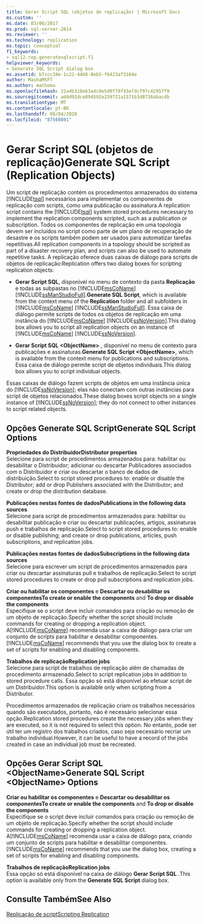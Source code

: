 ```yaml
---
title: Gerar Script SQL (objetos de replicação) | Microsoft Docs
ms.custom: ''
ms.date: 03/06/2017
ms.prod: sql-server-2014
ms.reviewer: ''
ms.technology: replication
ms.topic: conceptual
f1_keywords:
- sql12.rep.generatesqlscript.f1
helpviewer_keywords:
- Generate SQL Script dialog box
ms.assetid: b7ccc34e-1c22-44b8-8eb5-f6423af3164e
author: MashaMSFT
ms.author: mathoma
ms.openlocfilehash: 31a4b318eb3a4c0e5d9f79f43efdcf97c42957f9
ms.sourcegitcommit: ad4d92dce894592a259721a1571b1d8736abacdb
ms.translationtype: MT
ms.contentlocale: pt-BR
ms.lasthandoff: 08/04/2020
ms.locfileid: "87569891"
---
```

# <a name="generate-sql-script-replication-objects"></a><span data-ttu-id="a6e40-102">Gerar Script SQL (objetos de replicação)</span><span class="sxs-lookup"><span data-stu-id="a6e40-102">Generate SQL Script (Replication Objects)</span></span>
  <span data-ttu-id="a6e40-103">Um script de replicação contém os procedimentos armazenados do sistema [!INCLUDE[tsql](../../includes/tsql-md.md)] necessários para implementar os componentes de replicação com scripts, como uma publicação ou assinatura.</span><span class="sxs-lookup"><span data-stu-id="a6e40-103">A replication script contains the [!INCLUDE[tsql](../../includes/tsql-md.md)] system stored procedures necessary to implement the replication components scripted, such as a publication or subscription.</span></span> <span data-ttu-id="a6e40-104">Todos os componentes de replicação em uma topologia devem ser incluídos no script como parte de um plano de recuperação de desastre  e os scripts também podem ser usados para automatizar tarefas repetitivas.</span><span class="sxs-lookup"><span data-stu-id="a6e40-104">All replication components in a topology should be scripted as part of a disaster recovery plan, and scripts can also be used to automate repetitive tasks.</span></span> <span data-ttu-id="a6e40-105">A replicação oferece duas caixas de diálogo para scripts de objetos de replicação:</span><span class="sxs-lookup"><span data-stu-id="a6e40-105">Replication offers two dialog boxes for scripting replication objects:</span></span>  
  
-   <span data-ttu-id="a6e40-106">**Gerar Script SQL**, disponível no menu de contexto da pasta **Replicação** e todas as subpastas no [!INCLUDE[msCoName](../../includes/msconame-md.md)] [!INCLUDE[ssManStudioFull](../../includes/ssmanstudiofull-md.md)].</span><span class="sxs-lookup"><span data-stu-id="a6e40-106">**Generate SQL Script**, which is available from the context menu of the **Replication** folder and all subfolders in [!INCLUDE[msCoName](../../includes/msconame-md.md)] [!INCLUDE[ssManStudioFull](../../includes/ssmanstudiofull-md.md)].</span></span> <span data-ttu-id="a6e40-107">Essa caixa de diálogo permite scripts de todos os objetos de replicação em uma instância do [!INCLUDE[msCoName](../../includes/msconame-md.md)] [!INCLUDE[ssNoVersion](../../includes/ssnoversion-md.md)].</span><span class="sxs-lookup"><span data-stu-id="a6e40-107">This dialog box allows you to script all replication objects on an instance of [!INCLUDE[msCoName](../../includes/msconame-md.md)] [!INCLUDE[ssNoVersion](../../includes/ssnoversion-md.md)].</span></span>  
  
-   <span data-ttu-id="a6e40-108">**Gerar Script SQL \<ObjectName>** , disponível no menu de contexto para publicações e assinaturas.</span><span class="sxs-lookup"><span data-stu-id="a6e40-108">**Generate SQL Script \<ObjectName>**, which is available from the context menu for publications and subscriptions.</span></span> <span data-ttu-id="a6e40-109">Essa caixa de diálogo permite script de objetos individuais.</span><span class="sxs-lookup"><span data-stu-id="a6e40-109">This dialog box allows you to script individual objects.</span></span>  
  
 <span data-ttu-id="a6e40-110">Essas caixas de diálogo fazem scripts de objetos em uma instância única do [!INCLUDE[ssNoVersion](../../includes/ssnoversion-md.md)]; elas não conectam com outras instâncias para script de objetos relacionados.</span><span class="sxs-lookup"><span data-stu-id="a6e40-110">These dialog boxes script objects on a single instance of [!INCLUDE[ssNoVersion](../../includes/ssnoversion-md.md)]; they do not connect to other instances to script related objects.</span></span>  
  
## <a name="generate-sql-script-options"></a><span data-ttu-id="a6e40-111">Opções Generate SQL Script</span><span class="sxs-lookup"><span data-stu-id="a6e40-111">Generate SQL Script Options</span></span>  
 <span data-ttu-id="a6e40-112">**Propriedades do Distribuidor**</span><span class="sxs-lookup"><span data-stu-id="a6e40-112">**Distributor properties**</span></span>  
 <span data-ttu-id="a6e40-113">Selecione para script de procedimentos armazenados para: habilitar ou desabilitar o Distribuidor; adicionar ou descartar Publicadores associados com o Distribuidor e criar ou descartar o banco de dados de distribuição.</span><span class="sxs-lookup"><span data-stu-id="a6e40-113">Select to script stored procedures to: enable or disable the Distributor; add or drop Publishers associated with the Distributor; and create or drop the distribution database.</span></span>  
  
 <span data-ttu-id="a6e40-114">**Publicações nestas fontes de dados**</span><span class="sxs-lookup"><span data-stu-id="a6e40-114">**Publications in the following data sources**</span></span>  
 <span data-ttu-id="a6e40-115">Selecione para script de procedimentos armazenados para: habilitar ou desabilitar publicação e criar ou descartar publicações, artigos, assinaturas push e trabalhos de replicação.</span><span class="sxs-lookup"><span data-stu-id="a6e40-115">Select to script stored procedures to: enable or disable publishing; and create or drop publications, articles, push subscriptions, and replication jobs.</span></span>  
  
 <span data-ttu-id="a6e40-116">**Publicações nestas fontes de dados**</span><span class="sxs-lookup"><span data-stu-id="a6e40-116">**Subscriptions in the following data sources**</span></span>  
 <span data-ttu-id="a6e40-117">Selecione para escrever um script de procedimentos armazenados para criar ou descartar assinaturas pull e trabalhos de replicação.</span><span class="sxs-lookup"><span data-stu-id="a6e40-117">Select to script stored procedures to create or drop pull subscriptions and replication jobs.</span></span>  
  
 <span data-ttu-id="a6e40-118">**Criar ou habilitar os componentes** e **Descartar ou desabilitar os componentes**</span><span class="sxs-lookup"><span data-stu-id="a6e40-118">**To create or enable the components** and **To drop or disable the components**</span></span>  
 <span data-ttu-id="a6e40-119">Especifique se o script deve incluir comandos para criação ou remoção de um objeto de replicação.</span><span class="sxs-lookup"><span data-stu-id="a6e40-119">Specify whether the script should include commands for creating or dropping a replication object.</span></span> <span data-ttu-id="a6e40-120">A[!INCLUDE[msCoName](../../includes/msconame-md.md)] recomenda usar a caixa de diálogo para criar um conjunto de scripts para habilitar e desabilitar componentes.</span><span class="sxs-lookup"><span data-stu-id="a6e40-120">[!INCLUDE[msCoName](../../includes/msconame-md.md)] recommends that you use the dialog box to create a set of scripts for enabling and disabling components.</span></span>  
  
 <span data-ttu-id="a6e40-121">**Trabalhos de replicação**</span><span class="sxs-lookup"><span data-stu-id="a6e40-121">**Replication jobs**</span></span>  
 <span data-ttu-id="a6e40-122">Selecione para script de trabalhos de replicação além de chamadas de procedimento armazenado.</span><span class="sxs-lookup"><span data-stu-id="a6e40-122">Select to script replication jobs in addition to stored procedure calls.</span></span> <span data-ttu-id="a6e40-123">Essa opção só está disponível ao efetuar script de um Distribuidor.</span><span class="sxs-lookup"><span data-stu-id="a6e40-123">This option is available only when scripting from a Distributor.</span></span>  
  
 <span data-ttu-id="a6e40-124">Procedimentos armazenados de replicação criam os trabalhos necessários quando são executados, portanto, não é necessário selecionar essa opção.</span><span class="sxs-lookup"><span data-stu-id="a6e40-124">Replication stored procedures create the necessary jobs when they are executed, so it is not required to select this option.</span></span> <span data-ttu-id="a6e40-125">No entanto, pode ser útil ter um registro dos trabalhos criados, caso seja necessário recriar um trabalho individual.</span><span class="sxs-lookup"><span data-stu-id="a6e40-125">However, it can be useful to have a record of the jobs created in case an individual job must be recreated.</span></span>  
  
## <a name="generate-sql-script-objectname-options"></a><span data-ttu-id="a6e40-126">Opções Gerar Script SQL \<ObjectName></span><span class="sxs-lookup"><span data-stu-id="a6e40-126">Generate SQL Script \<ObjectName> Options</span></span>  
 <span data-ttu-id="a6e40-127">**Criar ou habilitar os componentes** e **Descartar ou desabilitar os componentes**</span><span class="sxs-lookup"><span data-stu-id="a6e40-127">**To create or enable the components** and **To drop or disable the components**</span></span>  
 <span data-ttu-id="a6e40-128">Especifique se o script deve incluir comandos para criação ou remoção de um objeto de replicação.</span><span class="sxs-lookup"><span data-stu-id="a6e40-128">Specify whether the script should include commands for creating or dropping a replication object.</span></span> <span data-ttu-id="a6e40-129">A[!INCLUDE[msCoName](../../includes/msconame-md.md)] recomenda usar a caixa de diálogo para, criando um conjunto de scripts para habilitar e desabilitar componentes.</span><span class="sxs-lookup"><span data-stu-id="a6e40-129">[!INCLUDE[msCoName](../../includes/msconame-md.md)] recommends that you use the dialog box, creating a set of scripts for enabling and disabling components.</span></span>  
  
 <span data-ttu-id="a6e40-130">**Trabalhos de replicação**</span><span class="sxs-lookup"><span data-stu-id="a6e40-130">**Replication jobs**</span></span>  
 <span data-ttu-id="a6e40-131">Essa opção só está disponível na caixa de diálogo **Gerar Script SQL** .</span><span class="sxs-lookup"><span data-stu-id="a6e40-131">This option is available only from the **Generate SQL Script** dialog box.</span></span>  
  
## <a name="see-also"></a><span data-ttu-id="a6e40-132">Consulte Também</span><span class="sxs-lookup"><span data-stu-id="a6e40-132">See Also</span></span>  
 [<span data-ttu-id="a6e40-133">Replicação de script</span><span class="sxs-lookup"><span data-stu-id="a6e40-133">Scripting Replication</span></span>](scripting-replication.md)  
  
  
